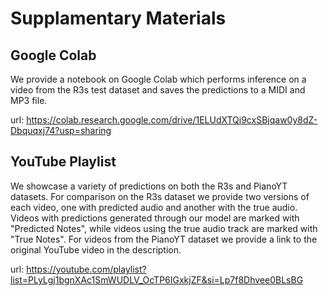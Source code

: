 # Supplamentary Materials

## Google Colab
We provide a notebook on Google Colab which performs inference on a video from the R3s test dataset and saves the predictions to a MIDI and MP3 file.

url: https://colab.research.google.com/drive/1ELUdXTQi9cxSBjqaw0y8dZ-Dbquqxj74?usp=sharing

## YouTube Playlist
We showcase a variety of predictions on both the R3s and PianoYT datasets.
For comparison on the R3s dataset we provide two versions of each video, one with predicted audio and another with the true audio.
Videos with predictions generated through our model are marked with "Predicted Notes", while videos using the true audio track are marked with "True Notes". 
For videos from the PianoYT dataset we provide a link to the original YouTube video in the description. 

url: https://youtube.com/playlist?list=PLyLgj1bgnXAc1SmWUDLV_OcTP6IGxkjZF&si=Lp7f8Dhvee0BLsBG
